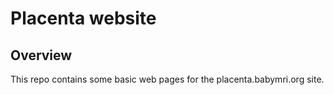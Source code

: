 # Placenta website

## Overview

This repo contains some basic web pages for the placenta.babymri.org site.

